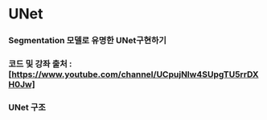 # UNet

### Segmentation 모델로 유명한 UNet구현하기

### 코드 및 강좌 출처 : [https://www.youtube.com/channel/UCpujNlw4SUpgTU5rrDXH0Jw]



### UNet 구조
